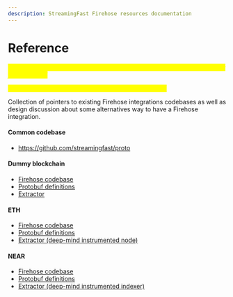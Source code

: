```yaml
---
description: StreamingFast Firehose resources documentation
---
```


# Reference

_<mark style="color:yellow;">**\[\[slm:] convert page to section title header in menu through the summary file per Alex.]**</mark>_

_<mark style="color:yellow;">**\[\[slm:] content has not been updated below this line.]**</mark>_

Collection of pointers to existing Firehose integrations codebases as well as design discussion about some alternatives way to have a Firehose integration.

#### Common codebase

* https://github.com/streamingfast/proto

#### Dummy blockchain

* [Firehose codebase](https://github.com/streamingfast/firehose-acme)
* [Protobuf definitions](https://github.com/streamingfast/proto-acme)
* [Extractor](https://github.com/streamingfast/dummy-blockchain)

#### ETH

* [Firehose codebase](https://github.com/streamingfast/sf-ethereum)
* [Protobuf definitions](https://github.com/streamingfast/proto-ethereum)
* [Extractor (deep-mind instrumented node)](https://github.com/streamingfast/go-ethereum)

#### NEAR

* [Firehose codebase](https://github.com/streamingfast/sf-near)
* [Protobuf definitions](https://github.com/streamingfast/proto-near)
* [Extractor (deep-mind instrumented indexer)](https://github.com/streamingfast/near-dm-indexer)

